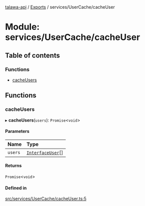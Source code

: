 [talawa-api](../README.md) / [Exports](../modules.md) / services/UserCache/cacheUser

# Module: services/UserCache/cacheUser

## Table of contents

### Functions

- [cacheUsers](services_UserCache_cacheUser.md#cacheusers)

## Functions

### cacheUsers

▸ **cacheUsers**(`users`): `Promise`\<`void`\>

#### Parameters

| Name | Type |
| :------ | :------ |
| `users` | [`InterfaceUser`](../interfaces/models_User.InterfaceUser.md)[] |

#### Returns

`Promise`\<`void`\>

#### Defined in

[src/services/UserCache/cacheUser.ts:5](https://github.com/PalisadoesFoundation/talawa-api/blob/9fa6a1c/src/services/UserCache/cacheUser.ts#L5)
